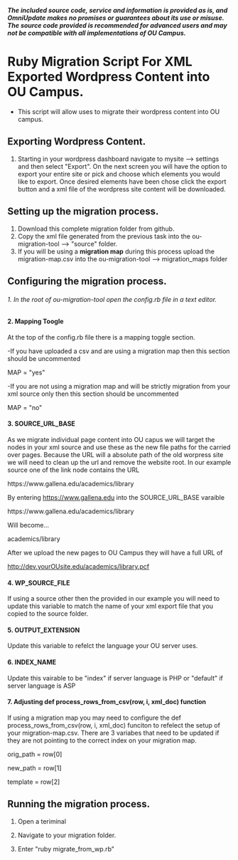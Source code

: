 ***The included source code, service and information is provided as is, and OmniUpdate makes no promises or guarantees about its use or misuse. The source code provided is recommended for advanced users and may not be compatible with all implementations of OU Campus.***

# Ruby Migration Script For XML Exported Wordpress Content into OU Campus. 
- This script will allow uses to migrate their wordpress content into OU campus. 

## Exporting Wordpress Content. 
1. Starting in your wordpress dashboard navigate to mysite --> settings and then select "Export". On the next screen you will have the option to export your entire site or pick and choose which elements you would like to export. Once desired elements have been chose click the export button and a xml file of the wordpress site content will be downloaded. 

## Setting up the migration process. 
1. Download this complete migration folder from github. 
2. Copy the xml file generated from the previous task into the ou-migration-tool --> "source" folder.
3. If you will be using a **migration map** during this process upload the migration-map.csv into the ou-migration-tool --> migration_maps folder 


## Configuring the migration process. 
###### 1. In the root of ou-migration-tool open the config.rb file in a text editor.

#### 2. Mapping Toogle

At the top of the config.rb file there is a mapping toggle section. 

-If you have uploaded a csv and are using a migration map then this section should be uncommented

MAP = "yes"

-If you are not using a migration map and will be strictly migration from your xml source only then this section should be uncommented

MAP = "no"

#### 3. SOURCE_URL_BASE
As we migrate individual page content into OU capus we will target the <link></link> nodes in your xml source and use these as the new file paths for the carried over pages. Because the URL will a absolute path of the old worpress site we will need to clean up the url and remove the website root. In our example source one of the link node contains the URL 
<link>https://www.gallena.edu/academics/library</link>


By entering https://www.gallena.edu into the SOURCE_URL_BASE varaible 


<link>https://www.gallena.edu/academics/library</link>
  
  
Will become...

academics/library 

After we upload the new pages to OU Campus they will have a full URL of 

http://dev.yourOUsite.edu/academics/library.pcf


#### 4. WP_SOURCE_FILE 
If using a source other then the provided in our example you will need to update this variable to match the name of your xml export file that you copied to the source folder. 

#### 5. OUTPUT_EXTENSION 
Update this variable to refelct the language your OU server uses. 

#### 6. INDEX_NAME 
Update this vairable to be "index" if server language is PHP or "default" if server language is ASP 

#### 7. Adjusting def process_rows_from_csv(row, i, xml_doc) function
If using a migration map you may need to configure the def process_rows_from_csv(row, i, xml_doc) funciton to refelect the setup of your migration-map.csv. There are 3 variabes that need to be updated if they are not pointing to the correct index on your migration map.

  orig_path = row[0]
  
  new_path = row[1]
  
  template = row[2]

## Running the migration process. 

1. Open a teriminal 

2. Navigate to your migration folder.

3. Enter "ruby migrate_from_wp.rb"

 
